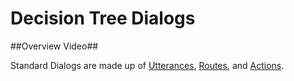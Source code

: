 # Decision Tree Dialogs

##Overview Video##

Standard Dialogs are made up of [Utterances](../utterances), [Routes](../routes), and [Actions](../actions).